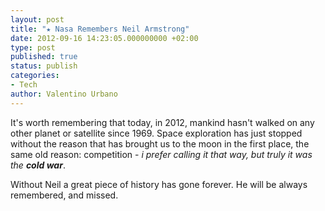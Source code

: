 ```yaml
---
layout: post
title: "★ Nasa Remembers Neil Armstrong"
date: 2012-09-16 14:23:05.000000000 +02:00
type: post
published: true
status: publish
categories:
- Tech
author: Valentino Urbano 
---
```


It's worth remembering that today, in 2012, mankind hasn't walked on any other planet or satellite since 1969\. Space exploration has just stopped without the reason that has brought us to the moon in the first place, the same old reason: competition - _i prefer calling it that way, but truly it was the **cold war**_.

Without Neil a great piece of history has gone forever. He will be always remembered, and missed.